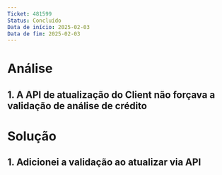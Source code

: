 ```yaml
---
Ticket: 481599
Status: Concluído
Data de início: 2025-02-03
Data de fim: 2025-02-03
---
```


# Análise
## 1. A API de atualização do Client não forçava a validação de análise de crédito


# Solução
## 1. Adicionei a validação ao atualizar via API
